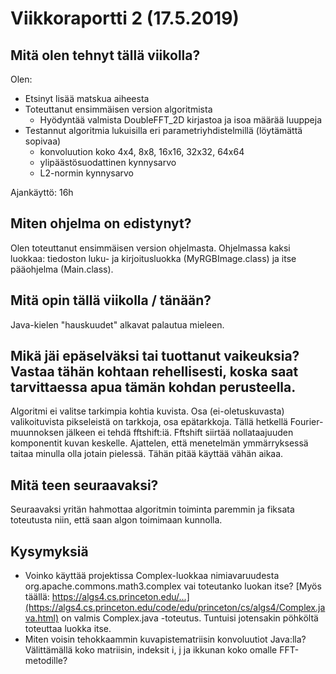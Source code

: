 
# Viikkoraportti 2 (17.5.2019)

## Mitä olen tehnyt tällä viikolla?

Olen:
* Etsinyt lisää matskua aiheesta
* Toteuttanut ensimmäisen version algoritmista
     * Hyödyntää valmista DoubleFFT_2D kirjastoa ja isoa määrää luuppeja
* Testannut algoritmia lukuisilla eri parametriyhdistelmillä (löytämättä sopivaa)
     * konvoluution koko 4x4, 8x8, 16x16, 32x32, 64x64
     * ylipäästösuodattinen kynnysarvo
     * L2-normin kynnysarvo

Ajankäyttö: 16h

## Miten ohjelma on edistynyt?

Olen toteuttanut ensimmäisen version ohjelmasta. Ohjelmassa kaksi luokkaa: tiedoston luku- ja kirjoitusluokka (MyRGBImage.class) ja itse pääohjelma (Main.class).

## Mitä opin tällä viikolla / tänään?

Java-kielen "hauskuudet" alkavat palautua mieleen. 

## Mikä jäi epäselväksi tai tuottanut vaikeuksia? Vastaa tähän kohtaan rehellisesti, koska saat tarvittaessa apua tämän kohdan perusteella.

Algoritmi ei valitse tarkimpia kohtia kuvista. Osa (ei-oletuskuvasta) valikoituvista pikseleistä on tarkkoja, osa epätarkkoja. Tällä hetkellä Fourier-muunnoksen jälkeen ei tehdä fftshift:iä. Fftshift siirtää nollataajuuden komponentit kuvan keskelle. Ajattelen, että menetelmän ymmärryksessä taitaa minulla olla jotain pielessä. Tähän pitää käyttää vähän aikaa. 

## Mitä teen seuraavaksi?

Seuraavaksi yritän hahmottaa algoritmin toiminta paremmin ja fiksata toteutusta niin, että saan algon toimimaan kunnolla. 

## Kysymyksiä

* Voinko käyttää projektissa Complex-luokkaa nimiavaruudesta org.apache.commons.math3.complex vai toteutanko luokan itse? [Myös täällä: https://algs4.cs.princeton.edu/...](https://algs4.cs.princeton.edu/code/edu/princeton/cs/algs4/Complex.java.html) on valmis Complex.java -toteutus. Tuntuisi jotensakin pöhköltä toteuttaa luokka itse.
* Miten voisin tehokkaammin kuvapistematriisin konvoluutiot Java:lla? Välittämällä koko matriisin, indeksit i, j ja ikkunan koko omalle FFT-metodille?


